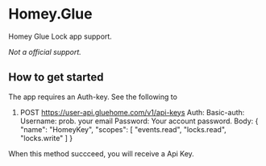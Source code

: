 # Homey.Glue
Homey Glue Lock app support.

*Not a official support.*


## How to get started

The app requires an Auth-key. See the following to 


1. POST https://user-api.gluehome.com/v1/api-keys
Auth: Basic-auth: <username> <password>
                Username: prob. your email
                Password: Your account password.
Body: {
    "name": "HomeyKey",
    "scopes": [
        "events.read",
        "locks.read",
        "locks.write"
    ]
}


When this method succceed, you will receive a Api Key.